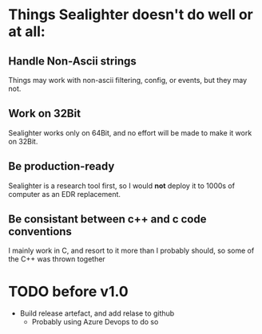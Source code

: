# Things Sealighter doesn't do well or at all:

## Handle Non-Ascii strings
Things may work with non-ascii filtering, config, or events, but they may not.

## Work on 32Bit
Sealighter works only on 64Bit, and no effort will be made to make it work on 32Bit.

## Be production-ready
Sealighter is a research tool first, so I would **not** deploy it to 1000s of computer as an EDR replacement.

## Be consistant between c++ and c code conventions
I mainly work in C, and resort to it more than I probably should, so some of the C++ was thrown together



# TODO before v1.0
 * Build release artefact, and add relase to github
   * Probably using Azure Devops to do so
